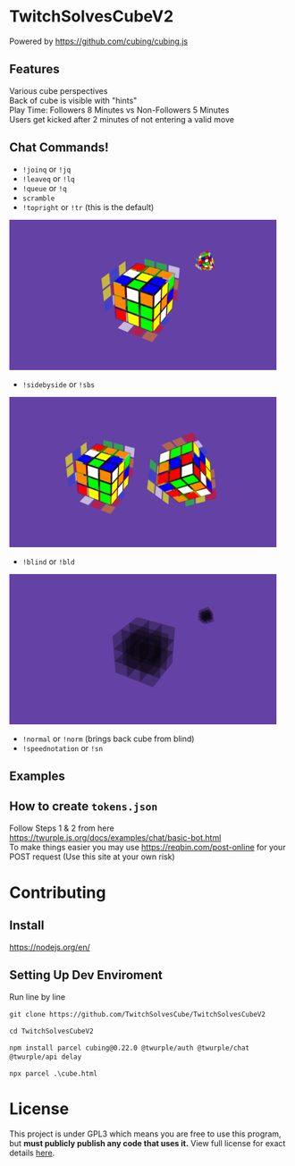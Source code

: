 # TwitchSolvesCubeV2
Powered by https://github.com/cubing/cubing.js

## Features
Various cube perspectives  
Back of cube is visible with "hints"  
Play Time: Followers 8 Minutes vs Non-Followers 5 Minutes  
Users get kicked after 2 minutes of not entering a valid move

## Chat Commands!
- `!joinq` or `!jq`
- `!leaveq` or `!lq`
- `!queue` or `!q`
- `scramble`
- `!topright` or `!tr` (this is the default)
<img src="https://github.com/TwitchSolvesCube/TwitchSolvesCubeV2/blob/main/media/TopRight.png"  width="478" height="269">

- `!sidebyside` or `!sbs`
<img src="https://github.com/TwitchSolvesCube/TwitchSolvesCubeV2/blob/main/media/SideBySide.png"  width="478" height="269">

- `!blind` or `!bld`
<img src="https://github.com/TwitchSolvesCube/TwitchSolvesCubeV2/blob/main/media/Blind.png"  width="478" height="269">

- `!normal` or `!norm` (brings back cube from blind)
- `!speednotation` or `!sn`

## Examples

## How to create `tokens.json`
Follow Steps 1 & 2 from here https://twurple.js.org/docs/examples/chat/basic-bot.html  
To make things easier you may use https://reqbin.com/post-online for your POST request (Use this site at your own risk)

# Contributing

## Install
https://nodejs.org/en/

## Setting Up Dev Enviroment
Run line by line
```
git clone https://github.com/TwitchSolvesCube/TwitchSolvesCubeV2  
```
```
cd TwitchSolvesCubeV2
```
```
npm install parcel cubing@0.22.0 @twurple/auth @twurple/chat @twurple/api delay
```
```
npx parcel .\cube.html
```

# License
This project is under GPL3 which means you are free to use this program, but **must publicly publish any code that uses it.** View full license for exact details [here](https://github.com/TwitchSolvesCube/TwitchSolvesCubeV2/blob/main/LICENSE).
